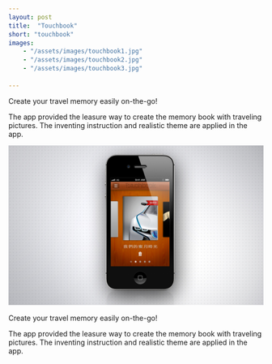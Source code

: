 ```yaml
---
layout: post
title:  "Touchbook"
short: "touchbook"
images: 
    - "/assets/images/touchbook1.jpg"
    - "/assets/images/touchbook2.jpg"
    - "/assets/images/touchbook3.jpg"

---
```

Create your travel memory easily on-the-go!

The app provided the leasure way to create the memory book with traveling pictures. The inventing instruction and realistic theme are applied in the app.

<!--more-->
![Touchbook](/assets/images/touchbook1.jpg)

Create your travel memory easily on-the-go!

The app provided the leasure way to create the memory book with traveling pictures. The inventing instruction and realistic theme are applied in the app.
